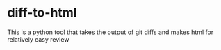 # diff-to-html
This is a python tool that takes the output of git diffs and makes html for relatively easy review
